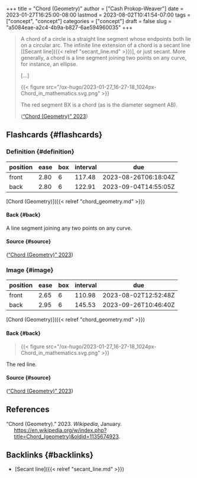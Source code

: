 +++
title = "Chord (Geometry)"
author = ["Cash Prokop-Weaver"]
date = 2023-01-27T16:25:00-08:00
lastmod = 2023-08-02T10:41:54-07:00
tags = ["concept", "concept"]
categories = ["concept"]
draft = false
slug = "a5084eae-a2c4-4b9a-b827-6ae594960035"
+++

> A chord of a circle is a straight line segment whose endpoints both lie on a circular arc. The infinite line extension of a chord is a secant line [[Secant line]({{< relref "secant_line.md" >}})], or just secant. More generally, a chord is a line segment joining two points on any curve, for instance, an ellipse.
>
> [...]
>
> {{< figure src="/ox-hugo/2023-01-27_16-27-18_1024px-Chord_in_mathematics.svg.png" >}}
>
> The red segment BX is a chord (as is the diameter segment AB).
>
> (<a href="#citeproc_bib_item_1">“Chord (Geometry)” 2023</a>)


## Flashcards {#flashcards}


### Definition {#definition}

| position | ease | box | interval | due                  |
|----------|------|-----|----------|----------------------|
| front    | 2.80 | 6   | 117.48   | 2023-08-26T06:18:04Z |
| back     | 2.80 | 6   | 122.91   | 2023-09-04T14:55:05Z |

[Chord (Geometry)]({{< relref "chord_geometry.md" >}})


#### Back {#back}

A line segment joining any two points on any curve.


#### Source {#source}

(<a href="#citeproc_bib_item_1">“Chord (Geometry)” 2023</a>)


### Image {#image}

| position | ease | box | interval | due                  |
|----------|------|-----|----------|----------------------|
| front    | 2.65 | 6   | 110.98   | 2023-08-02T12:52:48Z |
| back     | 2.95 | 6   | 145.53   | 2023-09-26T10:46:40Z |

[Chord (Geometry)]({{< relref "chord_geometry.md" >}})


#### Back {#back}

> {{< figure src="/ox-hugo/2023-01-27_16-27-18_1024px-Chord_in_mathematics.svg.png" >}}

The red line.


#### Source {#source}

(<a href="#citeproc_bib_item_1">“Chord (Geometry)” 2023</a>)

## References

<style>.csl-entry{text-indent: -1.5em; margin-left: 1.5em;}</style><div class="csl-bib-body">
  <div class="csl-entry"><a id="citeproc_bib_item_1"></a>“Chord (Geometry).” 2023. <i>Wikipedia</i>, January. <a href="https://en.wikipedia.org/w/index.php?title=Chord_(geometry)&oldid=1135674923">https://en.wikipedia.org/w/index.php?title=Chord_(geometry)&#38;oldid=1135674923</a>.</div>
</div>


## Backlinks {#backlinks}

-   [Secant line]({{< relref "secant_line.md" >}})
